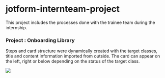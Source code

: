 # jotform-internteam-project

This project includes the processes done with the trainee team during the internship.

### Project : Onboarding Library 
Steps and card structure were dynamically created with the target classes, title and content information imported from outside. The card can appear on the left, right or below depending on the status of the target class.

<img src="jf-proje.gif" />
